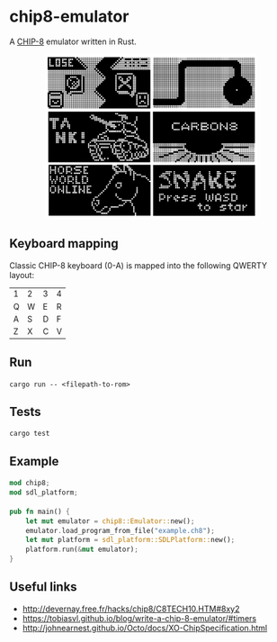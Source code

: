 # chip8-emulator
A [CHIP-8](https://en.wikipedia.org/wiki/CHIP-8) emulator written in Rust.

<p align="center"><img src="sample_game.jpg" alt="example" width="75%"/></p>

## Keyboard mapping

Classic CHIP-8 keyboard (0-A) is mapped into the following QWERTY layout:

<table>
    <tbody>
        <tr><td>1</td><td>2</td><td>3</td><td>4</td>
        <tr><td>Q</td><td>W</td><td>E</td><td>R</td>
        <tr><td>A</td><td>S</td><td>D</td><td>F</td>
        <tr><td>Z</td><td>X</td><td>C</td><td>V</td>
    </tr>
    </tbody>
</table>

## Run
```
cargo run -- <filepath-to-rom>
```
## Tests
```
cargo test
```
## Example
```rust
mod chip8;
mod sdl_platform;

pub fn main() {   
    let mut emulator = chip8::Emulator::new();
    emulator.load_program_from_file("example.ch8");
    let mut platform = sdl_platform::SDLPlatform::new();
    platform.run(&mut emulator);
}
```
## Useful links
* http://devernay.free.fr/hacks/chip8/C8TECH10.HTM#8xy2
* https://tobiasvl.github.io/blog/write-a-chip-8-emulator/#timers
* http://johnearnest.github.io/Octo/docs/XO-ChipSpecification.html
